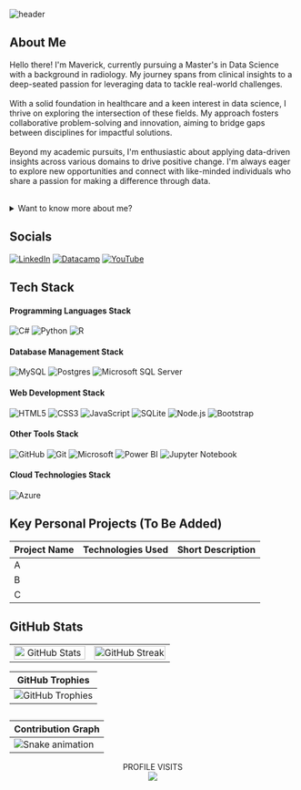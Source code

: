 ![header](https://capsule-render.vercel.app/api?type=soft&color=e7edf3&height=150&section=header&text="Data%20Enthusiast%20With%20A%20Healthcare%20Background"&fontColor=141322&fontSize=35&animation=twinkling)


## About Me
Hello there! I'm Maverick, currently pursuing a Master's in Data Science with a background in radiology. My journey spans from clinical insights to a deep-seated passion for leveraging data to tackle real-world challenges.<br><br>With a solid foundation in healthcare and a keen interest in data science, I thrive on exploring the intersection of these fields. My approach fosters collaborative problem-solving and innovation, aiming to bridge gaps between disciplines for impactful solutions.<br><br>Beyond my academic pursuits, I'm enthusiastic about applying data-driven insights across various domains to drive positive change. I'm always eager to explore new opportunities and connect with like-minded individuals who share a passion for making a difference through data.

<br>

<details>
<summary>Want to know more about me?</summary>
<br>
💻I started learning about programming for the first time in March 2024
<br>
🖥️I built my first PC in 2022, which was when I first got into technology
<br>
👨‍🔬I originally planned to study Doctor of Medicine in 2024, but I grew interested in AI
<br>
🌯I work out 5 days a week, I like 40% of my calories to be protein
<br>
🧑‍🍳I learnt to cook a variety of cuisines to help my fitness journey
<br>
🧑‍🎓I like learning, not so much studying
<br>
🦸‍♂️I like the TV series called 'The Boys' on Amazon Prime, currently my favourite
</details>

## Socials
[![LinkedIn](https://img.shields.io/badge/linkedin-%230077B5.svg?style=for-the-badge&logo=linkedin&logoColor=white)](https://www.linkedin.com/in/maverick-nguyen/) 
[![Datacamp](https://img.shields.io/badge/Datacamp-05192D?style=for-the-badge&logo=datacamp&logoColor=03E860)](https://www.datacamp.com/portfolio/maverick-nguyen)
[![YouTube](https://img.shields.io/badge/YouTube-%23FF0000.svg?style=for-the-badge&logo=YouTube&logoColor=white)](https://www.youtube.com/channel/UCTuPJf9ZkRI0yTq7gB31LSQ)

## Tech Stack

#### Programming Languages Stack
![C#](https://img.shields.io/badge/c%23-%23239120.svg?style=for-the-badge&logo=csharp&logoColor=white)
![Python](https://img.shields.io/badge/python-3670A0?style=for-the-badge&logo=python&logoColor=ffdd54)
![R](https://img.shields.io/badge/r-%23276DC3.svg?style=for-the-badge&logo=r&logoColor=white)

#### Database Management Stack
![MySQL](https://img.shields.io/badge/mysql-4479A1.svg?style=for-the-badge&logo=mysql&logoColor=white)
![Postgres](https://img.shields.io/badge/postgres-%23316192.svg?style=for-the-badge&logo=postgresql&logoColor=white)
![Microsoft SQL Server](https://img.shields.io/badge/Microsoft%20SQL%20Server-CC2927?style=for-the-badge&logo=microsoft%20sql%20server&logoColor=white)

#### Web Development Stack
![HTML5](https://img.shields.io/badge/html5-%23E34F26.svg?style=for-the-badge&logo=html5&logoColor=white)
![CSS3](https://img.shields.io/badge/css3-%231572B6.svg?style=for-the-badge&logo=css3&logoColor=white)
![JavaScript](https://img.shields.io/badge/javascript-%23323330.svg?style=for-the-badge&logo=javascript&logoColor=%23F7DF1E)
![SQLite](https://img.shields.io/badge/sqlite-%2307405e.svg?style=for-the-badge&logo=sqlite&logoColor=white)
![Node.js](https://img.shields.io/badge/node.js-6DA55F?style=for-the-badge&logo=node.js&logoColor=white)
![Bootstrap](https://img.shields.io/badge/bootstrap-%238511FA.svg?style=for-the-badge&logo=bootstrap&logoColor=white)

#### Other Tools Stack
![GitHub](https://img.shields.io/badge/github-%23121011.svg?style=for-the-badge&logo=github&logoColor=white)
![Git](https://img.shields.io/badge/git-%23F05032.svg?style=for-the-badge&logo=git&logoColor=white)
![Microsoft](https://img.shields.io/badge/microsoft365-%230078D4.svg?style=for-the-badge&logo=microsoft&logoColor=white)
![Power BI](https://img.shields.io/badge/power_bi-F2C811?style=for-the-badge&logo=powerbi&logoColor=black)
![Jupyter Notebook](https://img.shields.io/badge/jupyter-%23FA0F00.svg?style=for-the-badge&logo=jupyter&logoColor=white)

#### Cloud Technologies Stack
![Azure](https://img.shields.io/badge/azure-%230072C6.svg?style=for-the-badge&logo=microsoftazure&logoColor=white)

## Key Personal Projects (To Be Added)

| Project Name | Technologies Used  | Short Description |
| ------------ | ------------------ | ----------------- |
| A     |  | | 
| B     |  | | 
| C     |  | | 

## GitHub Stats

<table style="width: 100%; table-layout: fixed;">
  <tr>
    <td style="width: 50%; text-align: center;">
      <img src="https://github-readme-stats.vercel.app/api?username=NguyenMav&theme=radical&hide_border=false&include_all_commits=true&count_private=true" alt="GitHub Stats" style="width: 100%; height: auto; display: inline-block;">
    </td>
    <td style="width: 50%; text-align: center;">
      <img src="https://github-readme-streak-stats.herokuapp.com/?user=NguyenMav&theme=radical&hide_border=false" alt="GitHub Streak" style="width: 100%; height: auto; display: inline-block;">
    </td>
  </tr>
</table>

| GitHub Trophies |
| --- |
| ![GitHub Trophies](https://github-profile-trophy.vercel.app/?username=NguyenMav&theme=radical&no-frame=true&no-bg=true&margin-w=4) |

##
| Contribution Graph |
| --- |
|<img src="https://raw.githubusercontent.com/NguyenMav/NguyenMav/output/snake.svg" alt="Snake animation" />|


<div align="center">
  PROFILE VISITS
  <br/>
  <img src="https://profile-counter.glitch.me/NguyenMav/count.svg?" />
</div>
